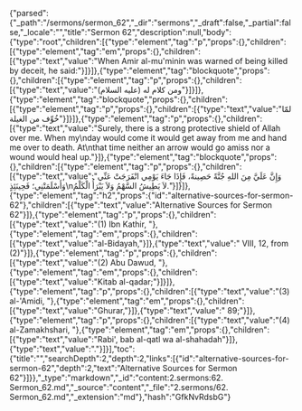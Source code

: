 {"parsed":{"_path":"/sermons/sermon_62","_dir":"sermons","_draft":false,"_partial":false,"_locale":"","title":"Sermon 62","description":null,"body":{"type":"root","children":[{"type":"element","tag":"p","props":{},"children":[{"type":"element","tag":"em","props":{},"children":[{"type":"text","value":"When Amir al-mu'minin was warned of being killed by deceit, he said:"}]}]},{"type":"element","tag":"blockquote","props":{},"children":[{"type":"element","tag":"p","props":{},"children":[{"type":"text","value":"ومن كلام له (عليه السلام)"}]}]},{"type":"element","tag":"blockquote","props":{},"children":[{"type":"element","tag":"p","props":{},"children":[{"type":"text","value":"لمّا خُوِّف من الغيلة"}]}]},{"type":"element","tag":"p","props":{},"children":[{"type":"text","value":"Surely, there is a strong protective shield of Allah over me. When my\nday would come it would get away from me and hand me over to death. At\nthat time neither an arrow would go amiss nor a wound would heal up."}]},{"type":"element","tag":"blockquote","props":{},"children":[{"type":"element","tag":"p","props":{},"children":[{"type":"text","value":"وَإِنَّ عَلَيَّ مِنَ اللهِ جُنَّةً حَصِينةً، فَإِذَا جَاءَ يَوْمِي انْفَرَجَتْ عَنِّي وَأَسْلَمَتْنِي؛ فَحِينَئِذٍ\nلاَ يَطِيشُ السَّهْمُ وَلاَ يَبْرَأُ الْكَلْمُ."}]}]},{"type":"element","tag":"h2","props":{"id":"alternative-sources-for-sermon-62"},"children":[{"type":"text","value":"Alternative Sources for Sermon 62"}]},{"type":"element","tag":"p","props":{},"children":[{"type":"text","value":"(1) Ibn Kathir, "},{"type":"element","tag":"em","props":{},"children":[{"type":"text","value":"al-Bidayah,"}]},{"type":"text","value":" VIII, 12, from (2)"}]},{"type":"element","tag":"p","props":{},"children":[{"type":"text","value":"(2) Abu Dawud, "},{"type":"element","tag":"em","props":{},"children":[{"type":"text","value":"Kitab al-qadar;"}]}]},{"type":"element","tag":"p","props":{},"children":[{"type":"text","value":"(3) al-'Amidi, "},{"type":"element","tag":"em","props":{},"children":[{"type":"text","value":"Ghurar,"}]},{"type":"text","value":" 89;"}]},{"type":"element","tag":"p","props":{},"children":[{"type":"text","value":"(4) al-Zamakhshari, "},{"type":"element","tag":"em","props":{},"children":[{"type":"text","value":"Rabi', bab al-qatl wa al-shahadah"}]},{"type":"text","value":"."}]}],"toc":{"title":"","searchDepth":2,"depth":2,"links":[{"id":"alternative-sources-for-sermon-62","depth":2,"text":"Alternative Sources for Sermon 62"}]}},"_type":"markdown","_id":"content:2.sermons:62. Sermon_62.md","_source":"content","_file":"2.sermons/62. Sermon_62.md","_extension":"md"},"hash":"GfkNvRdsbG"}